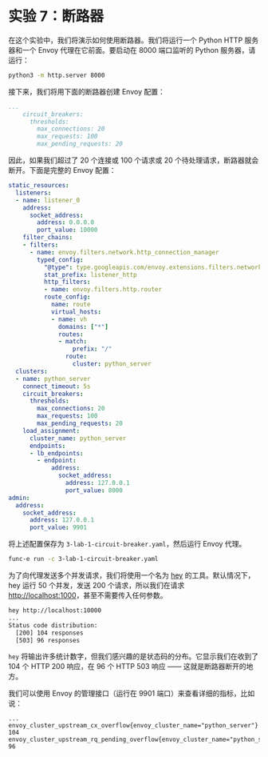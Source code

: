 # 实验 7：断路器

在这个实验中，我们将演示如何使用断路器。我们将运行一个 Python HTTP 服务器和一个 Envoy 代理在它前面。要启动在 8000 端口监听的 Python 服务器，请运行：

```sh
python3 -m http.server 8000
```

接下来，我们将用下面的断路器创建 Envoy 配置：

```yaml
...
    circuit_breakers:
      thresholds:
        max_connections: 20
        max_requests: 100
        max_pending_requests: 20
```

因此，如果我们超过了 20 个连接或 100 个请求或 20 个待处理请求，断路器就会断开。下面是完整的 Envoy 配置：

```yaml
static_resources:
  listeners:
  - name: listener_0
    address:
      socket_address:
        address: 0.0.0.0
        port_value: 10000
    filter_chains:
    - filters:
      - name: envoy.filters.network.http_connection_manager
        typed_config:
          "@type": type.googleapis.com/envoy.extensions.filters.network.http_connection_manager.v3.HttpConnectionManager
          stat_prefix: listener_http
          http_filters:
          - name: envoy.filters.http.router
          route_config:
            name: route
            virtual_hosts:
            - name: vh
              domains: ["*"]
              routes:
              - match:
                  prefix: "/"
                route:
                  cluster: python_server
  clusters:
  - name: python_server
    connect_timeout: 5s
    circuit_breakers:
      thresholds:
        max_connections: 20
        max_requests: 100
        max_pending_requests: 20
    load_assignment:
      cluster_name: python_server
      endpoints:
      - lb_endpoints:
        - endpoint:
            address:
              socket_address:
                address: 127.0.0.1
                port_value: 8000
admin:
  address:
    socket_address:
      address: 127.0.0.1
      port_value: 9901
```

将上述配置保存为 `3-lab-1-circuit-breaker.yaml`，然后运行 Envoy 代理。

```sh
func-e run -c 3-lab-1-circuit-breaker.yaml
```

为了向代理发送多个并发请求，我们将使用一个名为 [hey](https://github.com/rakyll/hey) 的工具。默认情况下，hey 运行 50 个并发，发送 200 个请求，所以我们在请求 [http://localhost:1000](http://localhost:1000/)，甚至不需要传入任何参数。

```sh
hey http://localhost:10000
...
Status code distribution:
  [200] 104 responses
  [503] 96 responses
```

`hey` 将输出许多统计数字，但我们感兴趣的是状态码的分布。它显示我们在收到了 104 个 HTTP 200 响应，在 96 个 HTTP 503 响应 —— 这就是断路器断开的地方。

我们可以使用 Envoy 的管理接口（运行在 9901 端口）来查看详细的指标，比如说：

```
...
envoy_cluster_upstream_cx_overflow{envoy_cluster_name="python_server"} 104
envoy_cluster_upstream_rq_pending_overflow{envoy_cluster_name="python_server"} 96
```

